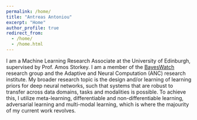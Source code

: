 ```yaml
---
permalink: /home/
title: "Antreas Antoniou"
excerpt: "Home"
author_profile: true
redirect_from: 
  - /home/
  - /home.html
---
```


<meta name="google-site-verification" content="giQzN4aACkcRD3IY7dwaL7jyKfwAU3XSfmDbkKYn0pA" />

<!-- Global site tag (gtag.js) - Google Analytics -->
<script async src="https://www.googletagmanager.com/gtag/js?id=UA-131324268-1"></script>
<script>
  window.dataLayer = window.dataLayer || [];
  function gtag(){dataLayer.push(arguments);}
  gtag('js', new Date());

  gtag('config', 'UA-131324268-1');
</script>

I am a Machine Learning Research Associate at the University of Edinburgh, supervised by Prof. Amos Storkey. 
I am a member of the [BayesWatch](https://www.bayeswatch.com/) research group and the Adaptive and Neural Computation (ANC) 
research institute. My broader research topic is the design and/or learning of learning priors for deep neural networks, such that systems
that are robust to transfer across data domains, tasks and modalities is possible. To achieve this, I utilize meta-learning, differentiable and non-differentiable learning, adversarial learning and multi-modal learning, which is 
where the majourity of my current work revolves.
                                                                                


